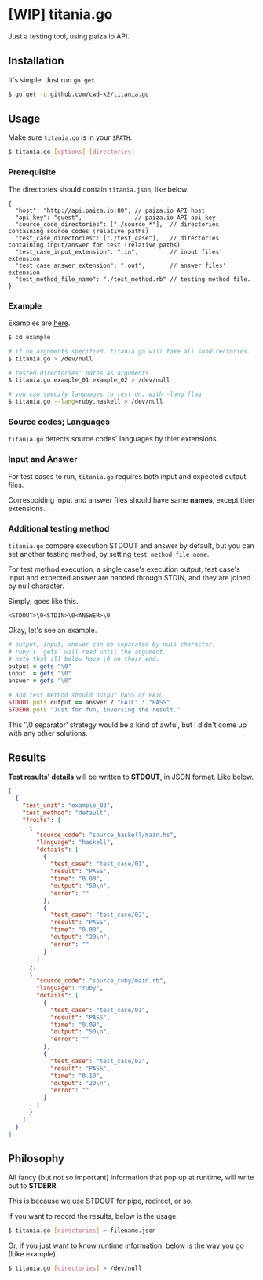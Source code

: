 # [WIP] titania.go

Just a testing tool, using paiza.io API.

## Installation

It's simple. Just run `go get`.

```bash
$ go get -u github.com/cwd-k2/titania.go
```

## Usage

Make sure `titania.go` is in your `$PATH`.

```bash
$ titania.go [options] [directories]
```

### Prerequisite

The directories should contain `titania.json`, like below.

```
{
  "host": "http://api.paiza.io:80", // paiza.io API host
  "api_key": "guest",               // paiza.io API api_key
  "source_code_directories": ["./source_*"],  // directories containing source codes (relative paths)
  "test_case_directories": ["./test_case"],   // directories containing input/answer for test (relative paths)
  "test_case_input_extension": ".in",         // input files' extension
  "test_case_answer_extension": ".out",       // answer files' extension
  "test_method_file_name": "./test_method.rb" // testing method file.
}
```

### Example

Examples are [here](https://github.com/cwd-k2/titania.example).

```bash
$ cd example

# if no arguments specified, titania.go will take all subdirectories.
$ titania.go > /dev/null

# tested directories' paths as arguments
$ titania.go example_01 example_02 > /dev/null

# you can specify languages to test on, with -lang flag
$ titania.go --lang=ruby,haskell > /dev/null
```

### Source codes; Languages

`titania.go` detects source codes' languages by thier extensions.

### Input and Answer

For test cases to run, `titania.go` requires both input and expected output files.

Correspoiding input and answer files should have same **names**, except thier extensions.

### Additional testing method

`titania.go` compare execution STDOUT and answer by default, but you can set another testing method, by setting `test_method_file_name`.

For test method execution, a single case's execution output, test case's input and expected answer are handed through STDIN, and they are joined by null character.

Simply, goes like this.

`<STDOUT>\0<STDIN>\0<ANSWER>\0`

Okay, let's see an example.

```ruby
# output, input, answer can be separated by null charactor.
# ruby's `gets` will read until the argument.
# note that all below have \0 on their end.
output = gets "\0"
input  = gets "\0"
answer = gets "\0"

# and test method should output PASS or FAIL
STDOUT.puts output == answer ? "FAIL" : "PASS"
STDERR.puts "Just for fun, inversing the result."
```

This '\0 separator' strategy would be a kind of awful, but I didn't come up with any other solutions.


## Results

**Test results' details** will be written to **STDOUT**, in JSON format. Like below.

```json
[
  {
    "test_unit": "example_02",
    "test_method": "default",
    "fruits": [
      {
        "source_code": "source_haskell/main.hs",
        "language": "haskell",
        "details": [
          {
            "test_case": "test_case/01",
            "result": "PASS",
            "time": "0.00",
            "output": "50\n",
            "error": ""
          },
          {
            "test_case": "test_case/02",
            "result": "PASS",
            "time": "0.00",
            "output": "20\n",
            "error": ""
          }
        ]
      },
      {
        "source_code": "source_ruby/main.rb",
        "language": "ruby",
        "details": [
          {
            "test_case": "test_case/01",
            "result": "PASS",
            "time": "0.09",
            "output": "50\n",
            "error": ""
          },
          {
            "test_case": "test_case/02",
            "result": "PASS",
            "time": "0.10",
            "output": "20\n",
            "error": ""
          }
        ]
      }
    ]
  }
]
```


## Philosophy

All fancy (but not so important) information that pop up at runtime, will write out to **STDERR**.

This is because we use STDOUT for pipe, redirect, or so.

If you want to record the results, below is the usage.

```bash
$ titania.go [directories] > filename.json
```

Or, if you just want to know runtime information, below is the way you go (Like example).

```bash
$ titania.go [directories] > /dev/null
```
